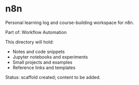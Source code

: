 # n8n

Personal learning log and course-building workspace for n8n.

Part of: Workflow Automation

This directory will hold:
- Notes and code snippets
- Jupyter notebooks and experiments
- Small projects and examples
- Reference links and templates

Status: scaffold created; content to be added.
